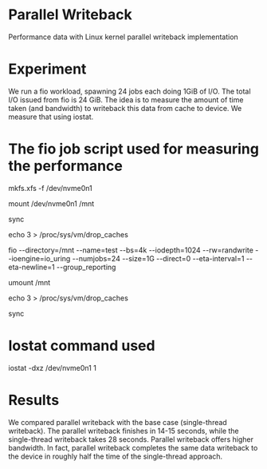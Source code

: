 # Parallel Writeback
Performance data with Linux kernel parallel writeback implementation

# Experiment
We run a fio workload, spawning 24 jobs each doing 1GiB of I/O. The total I/O issued from fio is 24 GiB.
The idea is to measure the amount of time taken (and bandwidth) to writeback this data from cache to device. We measure that using iostat.


# The fio job script used for measuring the performance
mkfs.xfs -f /dev/nvme0n1

mount /dev/nvme0n1 /mnt

sync

echo 3 > /proc/sys/vm/drop_caches
 
fio --directory=/mnt --name=test --bs=4k --iodepth=1024 --rw=randwrite --ioengine=io_uring  --numjobs=24 --size=1G  --direct=0 --eta-interval=1 --eta-newline=1 --group_reporting

umount /mnt

echo 3 > /proc/sys/vm/drop_caches

sync

# Iostat command used
iostat -dxz /dev/nvme0n1 1

# Results
We compared parallel writeback with the base case (single-thread writeback). The parallel writeback finishes in 14-15 seconds, while the single-thread writeback takes 28 seconds. Parallel writeback offers higher bandwidth. In fact, parallel writeback completes the same data writeback to the device in roughly half the time of the single-thread approach.

